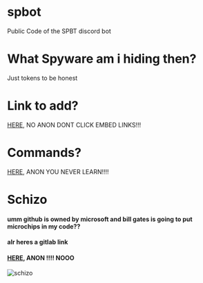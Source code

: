 # spbot
Public Code of the SPBT discord bot

# What Spyware am i hiding then?
Just tokens to be honest

# Link to add?
[HERE](https://discord.com/api/oauth2/authorize?client_id=913148615118176256&permissions=8&scope=bot), NO ANON DONT CLICK EMBED LINKS!!!

# Commands?
[HERE](https://github.com/sprmcell/spbot/blob/main/commands.md), ANON YOU NEVER LEARN!!!!

# Schizo
#### umm github is owned by microsoft and bill gates is going to put microchips in my code??
#### alr heres a gitlab link
#### [HERE](https://gitlab.com/sprmcell/spbot), ANON !!!! NOOO
![schizo](https://user-images.githubusercontent.com/82971071/172042392-26ee5bc5-19d9-4877-89d7-d1881daaa195.png)
